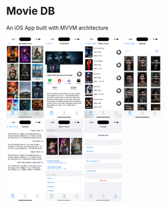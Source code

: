 # Movie DB

An iOS App built with MVVM architecture 

<p float="center">
  <img src="/screenshots/home.png" width="100" />
   <img src="/screenshots/movieDetail.png" width="100" />
    <img src="/screenshots/similarMovies.png" width="100" />
    <img src="/screenshots/creditView.png" width="100" />
      <img src="/screenshots/reviews.png" width="100" />
   <img src="/screenshots/search.png" width="100" />
    <img src="/screenshots/profile.png" width="100" />
</p>
